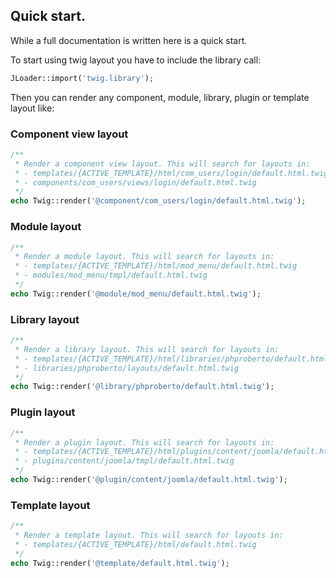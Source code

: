 ## Quick start.

While a full documentation is written here is a quick start.  

To start using twig layout you have to include the library call:  

```php
JLoader::import('twig.library');
```

Then you can render any component, module, library, plugin or template layout like:  

### Component view layout  

```php
/**
 * Render a component view layout. This will search for layouts in:
 * - templates/{ACTIVE_TEMPLATE}/html/com_users/login/default.html.twig
 * - components/com_users/views/login/default.html.twig
 */
echo Twig::render('@component/com_users/login/default.html.twig');
```

### Module layout  

```php
/**
 * Render a module layout. This will search for layouts in:
 * - templates/{ACTIVE_TEMPLATE}/html/mod_menu/default.html.twig
 * - modules/mod_menu/tmpl/default.html.twig
 */
echo Twig::render('@module/mod_menu/default.html.twig');
```

### Library layout  

```php
/**
 * Render a library layout. This will search for layouts in:
 * - templates/{ACTIVE_TEMPLATE}/html/libraries/phproberto/default.html.twig
 * - libraries/phproberto/layouts/default.html.twig
 */
echo Twig::render('@library/phproberto/default.html.twig');
```

### Plugin layout  

```php
/**
 * Render a plugin layout. This will search for layouts in:
 * - templates/{ACTIVE_TEMPLATE}/html/plugins/content/joomla/default.html.twig
 * - plugins/content/joomla/tmpl/default.html.twig
 */
echo Twig::render('@plugin/content/joomla/default.html.twig');
```

### Template layout  

```php
/**
 * Render a template layout. This will search for layouts in:
 * - templates/{ACTIVE_TEMPLATE}/html/default.html.twig
 */
echo Twig::render('@template/default.html.twig');
```
